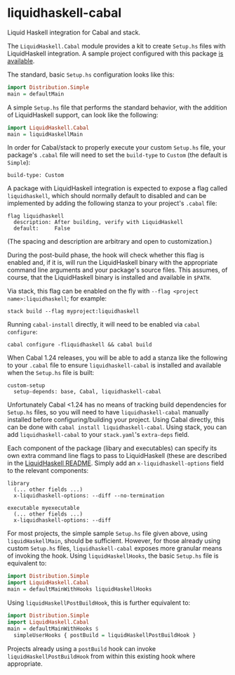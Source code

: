 # liquidhaskell-cabal

Liquid Haskell integration for Cabal and stack.

The `LiquidHaskell.Cabal` module provides a kit to create `Setup.hs` files with
LiquidHaskell integration. A sample project configured with this package
[is available](https://github.com/spinda/liquidhaskell-cabal-demo).

The standard, basic `Setup.hs` configuration looks like this:

```haskell
import Distribution.Simple
main = defaultMain
```

A simple `Setup.hs` file that performs the standard behavior, with the addition
of LiquidHaskell support, can look like the following:

```haskell
import LiquidHaskell.Cabal
main = liquidHaskellMain
```

In order for Cabal/stack to properly execute your custom `Setup.hs` file, your
package's `.cabal` file will need to set the `build-type` to `Custom` (the
default is `Simple`):

```
build-type: Custom
```

A package with LiquidHaskell integration is expected to expose a flag called
`liquidhaskell`, which should normally default to disabled and can be
implemented by adding the following stanza to your project's `.cabal` file:

```
flag liquidhaskell
  description: After building, verify with LiquidHaskell
  default:     False
```

(The spacing and description are arbitrary and open to customization.)

During the post-build phase, the hook will check whether this flag is enabled
and, if it is, will run the LiquidHaskell binary with the appropriate command
line arguments and your package's source files. This assumes, of course, that
the LiquidHaskell binary is installed and available in `$PATH`.

Via stack, this flag can be enabled on the fly with
`--flag <project name>:liquidhaskell`; for example:

```
stack build --flag myproject:liquidhaskell
```

Running `cabal-install` directly, it will need to be enabled via `cabal
configure`:

```
cabal configure -fliquidhaskell && cabal build
```

When Cabal 1.24 releases, you will be able to add a stanza like the following
to your `.cabal` file to ensure `liquidhaskell-cabal` is installed and
available when the `Setup.hs` file is built:

```
custom-setup
  setup-depends: base, Cabal, liquidhaskell-cabal
```

Unfortunately Cabal &lt;1.24 has no means of tracking build dependencies for
`Setup.hs` files, so you will need to have `liquidhaskell-cabal` manually
installed before configuring/building your project. Using Cabal directly, this
can be done with `cabal install liquidhaskell-cabal`. Using stack, you can add
`liquidhaskell-cabal` to your `stack.yaml`'s `extra-deps` field.

Each component of the package (libary and executables) can specify its own
extra command line flags to pass to LiquidHaskell (these are described in the
[LiquidHaskell README](https://github.com/ucsd-progsys/liquidhaskell). Simply
add an `x-liquidhaskell-options` field to the relevant components:

```
library
  (... other fields ...)
  x-liquidhaskell-options: --diff --no-termination

executable myexecutable
  (... other fields ...)
  x-liquidhaskell-options: --diff
```

For most projects, the simple sample `Setup.hs` file given above, using
`liquidHaskellMain`, should be sufficient. However, for those already using
custom `Setup.hs` files, `liquidhaskell-cabal` exposes more granular means of
invoking the hook. Using `liquidHaskellHooks`, the basic `Setup.hs` file is
equivalent to:

```haskell
import Distribution.Simple
import LiquidHaskell.Cabal
main = defaultMainWithHooks liquidHaskellHooks
```

Using `liquidHaskellPostBuildHook`, this is further equivalent to:

```haskell
import Distribution.Simple
import LiquidHaskell.Cabal
main = defaultMainWithHooks $
  simpleUserHooks { postBuild = liquidHaskellPostBuildHook }
```

Projects already using a `postBuild` hook can invoke
`liquidHaskellPostBuildHook` from within this existing hook where
appropriate.

